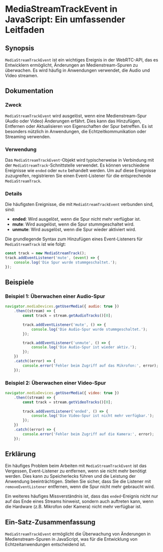 <!--
Meta Description: # MediaStreamTrackEvent in JavaScript: Ein umfassender Leitfaden ## Synopsis `MediaStreamTrackEvent` ist ein wichtiges Ereignis in der WebRTC-API, das...
Meta Keywords: die, spur, ist, wird, mediastreamtrackevent
-->

# MediaStreamTrackEvent in JavaScript: Ein umfassender Leitfaden

## Synopsis
`MediaStreamTrackEvent` ist ein wichtiges Ereignis in der WebRTC-API, das es Entwicklern ermöglicht, Änderungen an Medienstream-Spuren zu überwachen. Es wird häufig in Anwendungen verwendet, die Audio und Video streamen.

## Dokumentation
### Zweck
`MediaStreamTrackEvent` wird ausgelöst, wenn eine Medienstream-Spur (Audio oder Video) Änderungen erfährt. Dies kann das Hinzufügen, Entfernen oder Aktualisieren von Eigenschaften der Spur betreffen. Es ist besonders nützlich in Anwendungen, die Echtzeitkommunikation oder Streaming verwenden.

### Verwendung
Das `MediaStreamTrackEvent`-Objekt wird typischerweise in Verbindung mit der `MediaStreamTrack`-Schnittstelle verwendet. Es können verschiedene Ereignisse wie `ended` oder `mute` behandelt werden. Um auf diese Ereignisse zuzugreifen, registrieren Sie einen Event-Listener für die entsprechende `MediaStreamTrack`.

### Details
Die häufigsten Ereignisse, die mit `MediaStreamTrackEvent` verbunden sind, sind:
- **ended**: Wird ausgelöst, wenn die Spur nicht mehr verfügbar ist.
- **mute**: Wird ausgelöst, wenn die Spur stummgeschaltet wird.
- **unmute**: Wird ausgelöst, wenn die Spur wieder aktiviert wird.

Die grundlegende Syntax zum Hinzufügen eines Event-Listeners für `MediaStreamTrack` ist wie folgt:

```javascript
const track = new MediaStreamTrack();
track.addEventListener('mute', (event) => {
    console.log('Die Spur wurde stummgeschaltet.');
});
```

## Beispiele
### Beispiel 1: Überwachen einer Audio-Spur
```javascript
navigator.mediaDevices.getUserMedia({ audio: true })
    .then((stream) => {
        const track = stream.getAudioTracks()[0];
        
        track.addEventListener('mute', () => {
            console.log('Die Audio-Spur wurde stummgeschaltet.');
        });

        track.addEventListener('unmute', () => {
            console.log('Die Audio-Spur ist wieder aktiv.');
        });
    })
    .catch((error) => {
        console.error('Fehler beim Zugriff auf das Mikrofon:', error);
    });
```

### Beispiel 2: Überwachen einer Video-Spur
```javascript
navigator.mediaDevices.getUserMedia({ video: true })
    .then((stream) => {
        const track = stream.getVideoTracks()[0];
        
        track.addEventListener('ended', () => {
            console.log('Die Video-Spur ist nicht mehr verfügbar.');
        });
    })
    .catch((error) => {
        console.error('Fehler beim Zugriff auf die Kamera:', error);
    });
```

## Erklärung
Ein häufiges Problem beim Arbeiten mit `MediaStreamTrackEvent` ist das Vergessen, Event-Listener zu entfernen, wenn sie nicht mehr benötigt werden. Dies kann zu Speicherlecks führen und die Leistung der Anwendung beeinträchtigen. Stellen Sie sicher, dass Sie die Listener mit `removeEventListener` entfernen, wenn die Spur nicht mehr gebraucht wird.

Ein weiteres häufiges Missverständnis ist, dass das `ended`-Ereignis nicht nur auf das Ende eines Streams hinweist, sondern auch auftreten kann, wenn die Hardware (z.B. Mikrofon oder Kamera) nicht mehr verfügbar ist.

## Ein-Satz-Zusammenfassung
`MediaStreamTrackEvent` ermöglicht die Überwachung von Änderungen in Medienstream-Spuren in JavaScript, was für die Entwicklung von Echtzeitanwendungen entscheidend ist.